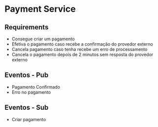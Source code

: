# Payment Service

## Requirements

- Consegue criar um pagamento
- Efetiva o pagamento caso recebe a confirmação do provedor externo
- Cancela pagamento caso tenha recebe um erro de processamento
- Cancela o pagamento depois de 2 minutos sem resposta do provedor externo

## Eventos - Pub

- Pagamento Confirmado
- Erro no pagamento

## Eventos - Sub

- Criar pagamento
